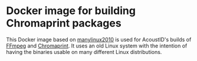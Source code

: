 # Docker image for building Chromaprint packages

This Docker image based on [manylinux2010](https://www.python.org/dev/peps/pep-0571/) is used for
AcoustID's builds of [FFmpeg](https://github.com/acoustid/ffmpeg-build) and
[Chromaprint](https://github.com/acoustid/chromaprint). It uses an old Linux system with the intention of having
the binaries usable on many different Linux distributions.
